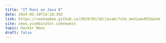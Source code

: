 ```yaml
---
title: "IT Runs on Java 8"
date: 2019-05-10T14:18:39Z
link: https://veekaybee.github.io/2019/05/10/java8/?utm_medium=RSS&utm_source=hune
site: news.ycombinator.comnewest
topic: Hacker News
draft: false
---
```

